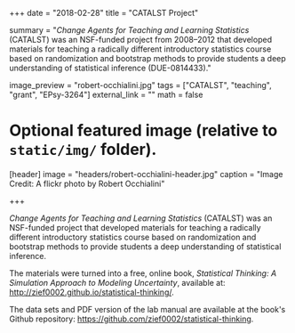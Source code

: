 +++
date = "2018-02-28"
title = "CATALST Project"

summary = "*Change Agents for Teaching and Learning Statistics* (CATALST) was an NSF-funded project from 2008&ndash;2012 that developed materials for teaching a radically different introductory statistics course based on randomization and bootstrap methods to provide students a deep understanding of statistical inference (DUE-0814433)."

image_preview = "robert-occhialini.jpg"
tags = ["CATALST", "teaching", "grant", "EPsy-3264"]
external_link = ""
math = false

# Optional featured image (relative to `static/img/` folder).
[header]
image = "headers/robert-occhialini-header.jpg"
caption = "Image Credit: A flickr photo by Robert Occhialini"

+++

*Change Agents for Teaching and Learning Statistics* (CATALST) was an NSF-funded project that developed materials for teaching a radically different introductory statistics course based on randomization and bootstrap methods to provide students a deep understanding of statistical inference.

The materials were turned into a free, online book, *Statistical Thinking: A Simulation Approach to Modeling Uncertainty*, available at: http://zief0002.github.io/statistical-thinking/. 

The data sets and PDF version of the lab manual are available at the book's Github repository: https://github.com/zief0002/statistical-thinking.